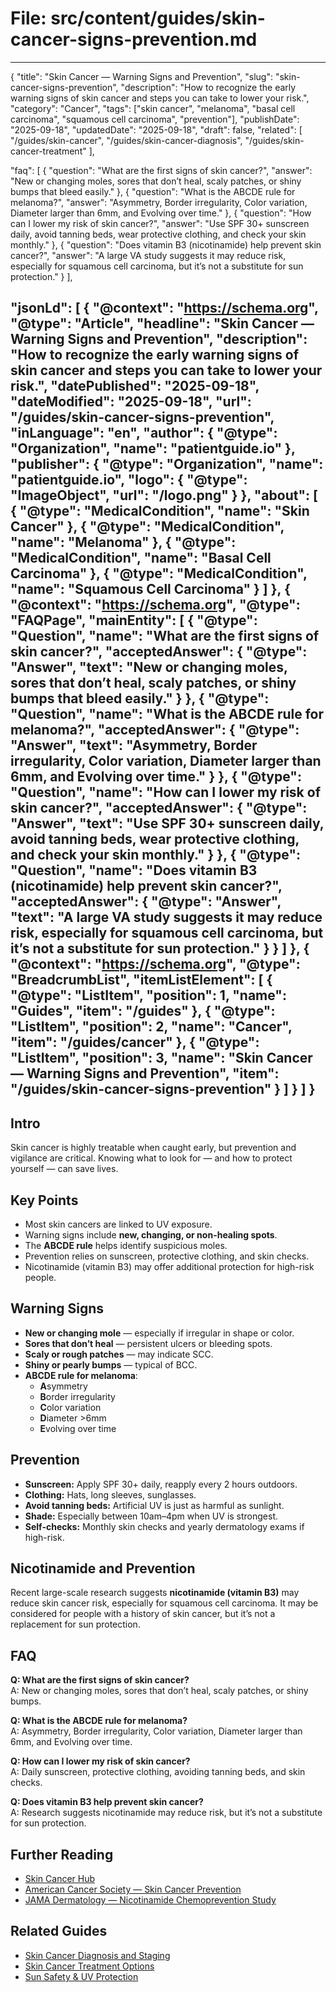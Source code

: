 # File: src/content/guides/skin-cancer-signs-prevention.md
---
{
  "title": "Skin Cancer — Warning Signs and Prevention",
  "slug": "skin-cancer-signs-prevention",
  "description": "How to recognize the early warning signs of skin cancer and steps you can take to lower your risk.",
  "category": "Cancer",
  "tags": ["skin cancer", "melanoma", "basal cell carcinoma", "squamous cell carcinoma", "prevention"],
  "publishDate": "2025-09-18",
  "updatedDate": "2025-09-18",
  "draft": false,
  "related": [
    "/guides/skin-cancer",
    "/guides/skin-cancer-diagnosis",
    "/guides/skin-cancer-treatment"
  ],

  "faq": [
    {
      "question": "What are the first signs of skin cancer?",
      "answer": "New or changing moles, sores that don’t heal, scaly patches, or shiny bumps that bleed easily."
    },
    {
      "question": "What is the ABCDE rule for melanoma?",
      "answer": "Asymmetry, Border irregularity, Color variation, Diameter larger than 6mm, and Evolving over time."
    },
    {
      "question": "How can I lower my risk of skin cancer?",
      "answer": "Use SPF 30+ sunscreen daily, avoid tanning beds, wear protective clothing, and check your skin monthly."
    },
    {
      "question": "Does vitamin B3 (nicotinamide) help prevent skin cancer?",
      "answer": "A large VA study suggests it may reduce risk, especially for squamous cell carcinoma, but it’s not a substitute for sun protection."
    }
  ],

  "jsonLd": [
    {
      "@context": "https://schema.org",
      "@type": "Article",
      "headline": "Skin Cancer — Warning Signs and Prevention",
      "description": "How to recognize the early warning signs of skin cancer and steps you can take to lower your risk.",
      "datePublished": "2025-09-18",
      "dateModified": "2025-09-18",
      "url": "/guides/skin-cancer-signs-prevention",
      "inLanguage": "en",
      "author": { "@type": "Organization", "name": "patientguide.io" },
      "publisher": {
        "@type": "Organization",
        "name": "patientguide.io",
        "logo": { "@type": "ImageObject", "url": "/logo.png" }
      },
      "about": [
        { "@type": "MedicalCondition", "name": "Skin Cancer" },
        { "@type": "MedicalCondition", "name": "Melanoma" },
        { "@type": "MedicalCondition", "name": "Basal Cell Carcinoma" },
        { "@type": "MedicalCondition", "name": "Squamous Cell Carcinoma" }
      ]
    },
    {
      "@context": "https://schema.org",
      "@type": "FAQPage",
      "mainEntity": [
        {
          "@type": "Question",
          "name": "What are the first signs of skin cancer?",
          "acceptedAnswer": {
            "@type": "Answer",
            "text": "New or changing moles, sores that don’t heal, scaly patches, or shiny bumps that bleed easily."
          }
        },
        {
          "@type": "Question",
          "name": "What is the ABCDE rule for melanoma?",
          "acceptedAnswer": {
            "@type": "Answer",
            "text": "Asymmetry, Border irregularity, Color variation, Diameter larger than 6mm, and Evolving over time."
          }
        },
        {
          "@type": "Question",
          "name": "How can I lower my risk of skin cancer?",
          "acceptedAnswer": {
            "@type": "Answer",
            "text": "Use SPF 30+ sunscreen daily, avoid tanning beds, wear protective clothing, and check your skin monthly."
          }
        },
        {
          "@type": "Question",
          "name": "Does vitamin B3 (nicotinamide) help prevent skin cancer?",
          "acceptedAnswer": {
            "@type": "Answer",
            "text": "A large VA study suggests it may reduce risk, especially for squamous cell carcinoma, but it’s not a substitute for sun protection."
          }
        }
      ]
    },
    {
      "@context": "https://schema.org",
      "@type": "BreadcrumbList",
      "itemListElement": [
        { "@type": "ListItem", "position": 1, "name": "Guides", "item": "/guides" },
        { "@type": "ListItem", "position": 2, "name": "Cancer", "item": "/guides/cancer" },
        { "@type": "ListItem", "position": 3, "name": "Skin Cancer — Warning Signs and Prevention", "item": "/guides/skin-cancer-signs-prevention" }
      ]
    }
  ]
}
---

## Intro
Skin cancer is highly treatable when caught early, but prevention and vigilance are critical. Knowing what to look for — and how to protect yourself — can save lives.

## Key Points
- Most skin cancers are linked to UV exposure.  
- Warning signs include **new, changing, or non-healing spots**.  
- The **ABCDE rule** helps identify suspicious moles.  
- Prevention relies on sunscreen, protective clothing, and skin checks.  
- Nicotinamide (vitamin B3) may offer additional protection for high-risk people.  

## Warning Signs
- **New or changing mole** — especially if irregular in shape or color.  
- **Sores that don’t heal** — persistent ulcers or bleeding spots.  
- **Scaly or rough patches** — may indicate SCC.  
- **Shiny or pearly bumps** — typical of BCC.  
- **ABCDE rule for melanoma**:  
  - **A**symmetry  
  - **B**order irregularity  
  - **C**olor variation  
  - **D**iameter >6mm  
  - **E**volving over time  

## Prevention
- **Sunscreen:** Apply SPF 30+ daily, reapply every 2 hours outdoors.  
- **Clothing:** Hats, long sleeves, sunglasses.  
- **Avoid tanning beds:** Artificial UV is just as harmful as sunlight.  
- **Shade:** Especially between 10am–4pm when UV is strongest.  
- **Self-checks:** Monthly skin checks and yearly dermatology exams if high-risk.  

## Nicotinamide and Prevention
Recent large-scale research suggests **nicotinamide (vitamin B3)** may reduce skin cancer risk, especially for squamous cell carcinoma. It may be considered for people with a history of skin cancer, but it’s not a replacement for sun protection.  

## FAQ
**Q: What are the first signs of skin cancer?**  
A: New or changing moles, sores that don’t heal, scaly patches, or shiny bumps.  

**Q: What is the ABCDE rule for melanoma?**  
A: Asymmetry, Border irregularity, Color variation, Diameter larger than 6mm, and Evolving over time.  

**Q: How can I lower my risk of skin cancer?**  
A: Daily sunscreen, protective clothing, avoiding tanning beds, and skin checks.  

**Q: Does vitamin B3 help prevent skin cancer?**  
A: Research suggests nicotinamide may reduce risk, but it’s not a substitute for sun protection.  

## Further Reading
- [Skin Cancer Hub](/guides/skin-cancer)  
- [American Cancer Society — Skin Cancer Prevention](https://www.cancer.org/healthy/be-safe-in-sun.html)  
- [JAMA Dermatology — Nicotinamide Chemoprevention Study](https://doi.org/10.1001/jamadermatol.2025.3238)  

## Related Guides
- [Skin Cancer Diagnosis and Staging](/guides/skin-cancer-diagnosis)  
- [Skin Cancer Treatment Options](/guides/skin-cancer-treatment)  
- [Sun Safety & UV Protection](/guides/sun-safety)  
